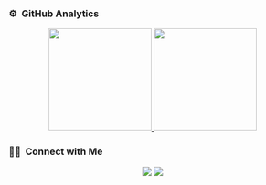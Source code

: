 ### ⚙️ &nbsp;GitHub Analytics

<p align="center">
<a href="https://github.com/sebastiensiddi">
  <img height="180em" src="https://github-readme-stats-eight-theta.vercel.app/api?username=sebastiensiddi&show_icons=true&theme=algolia&include_all_commits=true&count_private=true"/>
  <img height="180em" src="https://github-readme-stats-eight-theta.vercel.app/api/top-langs/?username=sebastiensiddi&layout=compact&langs_count=8&theme=algolia"/>
</a>
</p>

### 🤝🏻 &nbsp;Connect with Me

<p align="center">
<a href="https://linkedin.com/in/sebastiensiddi"/><img src="https://img.shields.io/badge/-LinkedIn Sébastien Siddi-0077B5?style=flat&logo=Linkedin&logoColor=white"/></a>
<a href="mailto:sebastien.siddi@gmail"><img src="https://img.shields.io/badge/-sebastien.siddi@gmail.com-D14836?style=flat&logo=Gmail&logoColor=white"/></a>
</p>
